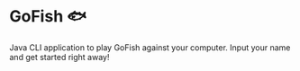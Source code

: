 # GoFish 🐟
Java CLI application to play GoFish against your computer. Input your name and get started right away! 
